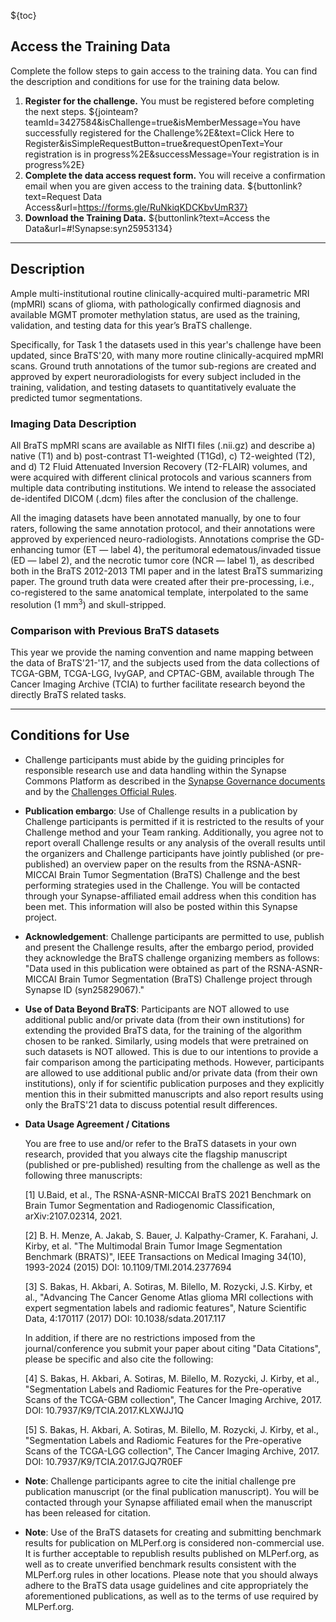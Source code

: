<!-- markdownlint-disable-next-line first-line-h1 -->
${toc}

## **Access the Training Data**

Complete the follow steps to gain access to the training data.
You can find the description and conditions for use for the training data below.

1. **Register for the challenge.** You must be registered before completing the next steps.
    ${jointeam?teamId=3427584&isChallenge=true&isMemberMessage=You have successfully registered for the Challenge%2E&text=Click Here to Register&isSimpleRequestButton=true&requestOpenText=Your registration is in progress%2E&successMessage=Your registration is in progress%2E}
2. **Complete the data access request form.** You will receive a confirmation email when you are given access to the training data.
    <!-- markdownlint-disable-next-line no-bare-urls -->
    ${buttonlink?text=Request Data Access&url=https://forms.gle/RuNkiqKDCKbvUmR37}
3. **Download the Training Data.**
    ${buttonlink?text=Access the Data&url=#!Synapse:syn25953134}

---

## **Description**

Ample multi-institutional routine clinically-acquired multi-parametric MRI (mpMRI) scans of glioma, with pathologically confirmed diagnosis and available MGMT promoter methylation status, are used as the training, validation, and testing data for this year’s BraTS challenge.

Specifically, for Task 1 the datasets used in this year's challenge have been updated, since BraTS'20, with many more routine clinically-acquired mpMRI scans. Ground truth annotations of the tumor sub-regions are created and approved by expert neuroradiologists for every subject included in the training, validation, and testing datasets to quantitatively evaluate the predicted tumor segmentations.

### Imaging Data Description

All BraTS mpMRI scans are available as NIfTI files (.nii.gz) and describe a) native (T1) and b) post-contrast T1-weighted (T1Gd), c) T2-weighted (T2), and d) T2 Fluid Attenuated Inversion Recovery (T2-FLAIR) volumes, and were acquired with different clinical protocols and various scanners from multiple data contributing institutions. We intend to release the associated de-identifed DICOM (.dcm) files after the conclusion of the challenge.

All the imaging datasets have been annotated manually, by one to four raters, following the same annotation protocol, and their annotations were approved by experienced neuro-radiologists. Annotations comprise the GD-enhancing tumor (ET — label 4), the peritumoral edematous/invaded tissue (ED — label 2), and the necrotic tumor core (NCR — label 1), as described both in the BraTS 2012-2013 TMI paper and in the latest BraTS summarizing paper. The ground truth data were created after their pre-processing, i.e., co-registered to the same anatomical template, interpolated to the same resolution (1 mm<sup>3</sup>) and skull-stripped.


### Comparison with Previous BraTS datasets

This year we provide the naming convention and name mapping between the data of BraTS'21-'17, and the subjects used from the data collections of TCGA-GBM, TCGA-LGG, IvyGAP, and CPTAC-GBM, available through The Cancer Imaging Archive (TCIA) to further facilitate research beyond the directly BraTS related tasks.

---

## Conditions for Use

- Challenge participants must abide by the guiding principles for responsible research use and data handling within the Synapse Commons Platform as described in the [Synapse Governance documents](https://help.synapse.org/docs/Governance-Overview.2009597114.html#GovernanceOverview-SynapseTermsandConditionsofUse) and by the [Challenges Official Rules](#!Synapse:syn25829067/wiki/610867).

- **Publication embargo**: Use of Challenge results in a publication by Challenge participants is permitted if it is restricted to the results of your Challenge method and your Team ranking. Additionally, you agree not to report overall Challenge results or any analysis of the overall results until the organizers and Challenge participants have jointly published (or pre-published) an overview paper on the results from the RSNA-ASNR-MICCAI Brain Tumor Segmentation (BraTS) Challenge and the best performing strategies used in the Challenge. You will be contacted through your Synapse-affiliated email address when this condition has been met. This information will also be posted within this Synapse project.

- **Acknowledgement**: Challenge participants are permitted to use, publish and present the Challenge results, after the embargo period, provided they acknowledge the BraTS challenge organizing members as follows: "Data used in this publication were obtained as part of the RSNA-ASNR-MICCAI Brain Tumor Segmentation (BraTS) Challenge project through Synapse ID (syn25829067)." 

- **Use of Data Beyond BraTS**: Participants are NOT allowed to use additional public and/or private data (from their own institutions) for extending the provided BraTS data, for the training of the algorithm chosen to be ranked. Similarly, using models that were pretrained on such datasets is NOT allowed. This is due to our intentions to provide a fair comparison among the participating methods. However, participants are allowed to use additional public and/or private data (from their own institutions), only if for scientific publication purposes and they explicitly mention this in their submitted manuscripts and also report results using only the BraTS'21 data to discuss potential result differences.

- **Data Usage Agreement / Citations**

    You are free to use and/or refer to the BraTS datasets in your own research, provided that you always cite the flagship manuscript (published or pre-published) resulting from the challenge as well as the following three manuscripts:

    [1] U.Baid, et al., The RSNA-ASNR-MICCAI BraTS 2021 Benchmark on Brain Tumor Segmentation and Radiogenomic Classification, arXiv:2107.02314, 2021.

    [2] B. H. Menze, A. Jakab, S. Bauer, J. Kalpathy-Cramer, K. Farahani, J. Kirby, et al. "The Multimodal Brain Tumor Image Segmentation Benchmark (BRATS)", IEEE Transactions on Medical Imaging 34(10), 1993-2024 (2015) DOI: 10.1109/TMI.2014.2377694 
    
    [3] S. Bakas, H. Akbari, A. Sotiras, M. Bilello, M. Rozycki, J.S. Kirby, et al., "Advancing The Cancer Genome Atlas glioma MRI collections with expert segmentation labels and radiomic features", Nature Scientific Data, 4:170117 (2017) DOI: 10.1038/sdata.2017.117 

    In addition, if there are no restrictions imposed from the journal/conference you submit your paper about citing "Data Citations", please be specific and also cite the following:

    [4] S. Bakas, H. Akbari, A. Sotiras, M. Bilello, M. Rozycki, J. Kirby, et al., "Segmentation Labels and Radiomic Features for the Pre-operative Scans of the TCGA-GBM collection", The Cancer Imaging Archive, 2017. DOI: 10.7937/K9/TCIA.2017.KLXWJJ1Q

    [5] S. Bakas, H. Akbari, A. Sotiras, M. Bilello, M. Rozycki, J. Kirby, et al., "Segmentation Labels and Radiomic Features for the Pre-operative Scans of the TCGA-LGG collection", The Cancer Imaging Archive, 2017. DOI: 10.7937/K9/TCIA.2017.GJQ7R0EF

- **Note**: Challenge participants agree to cite the initial challenge pre publication manuscript (or the final publication manuscript). You will be contacted through your Synapse affiliated email when the manuscript has been released for citation.

- **Note**: Use of the BraTS datasets for creating and submitting benchmark results for publication on MLPerf.org is considered non-commercial use. It is further acceptable to republish results published on MLPerf.org, as well as to create unverified benchmark results consistent with the MLPerf.org rules in other locations. Please note that you should always adhere to the BraTS data usage guidelines and cite appropriately the aforementioned publications, as well as to the terms of use required by MLPerf.org.
